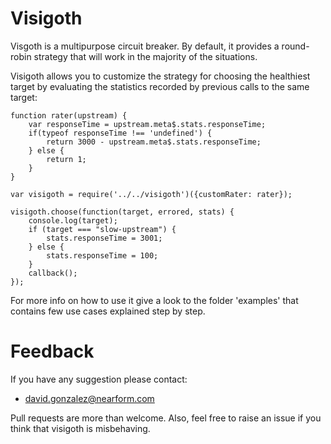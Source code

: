 # Visigoth
Visgoth is a multipurpose circuit breaker. By default, it provides a round-robin
strategy that will work in the majority of the situations.

Visigoth allows you to customize the strategy for choosing the healthiest target
by evaluating the statistics recorded by previous calls to the same target:

```
function rater(upstream) {
    var responseTime = upstream.meta$.stats.responseTime;
    if(typeof responseTime !== 'undefined') {
        return 3000 - upstream.meta$.stats.responseTime;
    } else {
        return 1;
    }
}

var visigoth = require('../../visigoth')({customRater: rater});

visigoth.choose(function(target, errored, stats) {
    console.log(target);
    if (target === "slow-upstream") {
        stats.responseTime = 3001;
    } else {
        stats.responseTime = 100;
    }
    callback();
});
```
For more info on how to use it give a look to the folder 'examples' that contains
few use cases explained step by step.

# Feedback
If you have any suggestion please contact:
- david.gonzalez@nearform.com

Pull requests are more than welcome. Also, feel free to raise an issue if you
think that visigoth is misbehaving.
